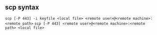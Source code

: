 ## scp syntax

`scp [-P 443] -i keyfile <local file> <remote user>@<remote machine>:<remote path>`
`scp [-P 443] <remote user>@<remote machine>:<remote path> <local file>`